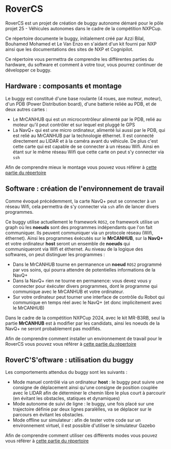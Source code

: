 # RoverCS

RoverCS est un projet de création de buggy autonome démaré pour le pôle projet 25 - Véhicules autonomes dans le cadre de la compétition NXPCup.

Ce répertoire documente le buggy, initialement créé par Azzi Bilal, Bouhamed Mohamed et Le Van Enzo en s'aidant d'un kit fourni par NXP ainsi que les documentations des sites de NXP et Cognipilot.

Ce répertoire vous permettra de comprendre les différentes parties du hardware, du software et comment à votre tour, vous pourrez continuer de développer ce buggy.

## Hardware : composants et montage

Le buggy est constitué d'une base roulante (4 roues, axe moteur, moteur), d'un PDB (Power Distribution board), d'une batterie reliée au PDB, et de deux autres cartes :

- Le MrCANHUB qui est un microcontrôleur alimenté par le PDB, relié au moteur qu'il peut contrôler et sur lequel est pluggé le GPS
- La NavQ+ qui est une micro ordinateur, alimenté lui aussi par le PDB, qui est relié au MrCANHUB par la technologie éthernet. Il est connecté directement au LIDAR et à la caméra avant du véhicule. De plus c'est cette carte qui est capable de se connecter à un réseau Wifi. Ainsi en étant sur le même réseau Wifi que cette carte on peut s'y connecter via `ssh`

Afin de comprendre mieux le montage vous pouvez vous référer à [cette partie du répertoire](hardware/README.md)

## Software : création de l'environnement de travail

Comme évoqué précédemment, la carte NavQ+ peut se connecter à un réseau Wifi, cela permettra de s'y connecter via `ssh` afin de lancer divers programmes.

Ce buggy utilise actuellement le framework `ROS2`, ce framework utilise un graph où les **noeuds** sont des programmes indépendants que l'on fait communiquer. Ils peuvent communiquer via un protocole réseau (Wifi, éthernet). Ainsi les programmes éxécutés sur le **MrCANHUB**, sur la **NavQ+** et votre ordinateur **host** seront un ensemble de **noeuds** qui communiqueront via Wifi et éthernet. Au niveau de la logique des softwares, on peut distinguer les programmes :

- Dans le MrCANHUB tourne en permanence un **noeud** `ROS2` programmé par vos soins, qui pourra attendre de potentielles informations de la NavQ+
- Dans la NavQ+ rien ne tourne en permanence: vous devez vous y connecter pour éxécuter divers programmes, dont le programme qui communique avec le MrCANHUB et votre ordinateur.
- Sur votre ordinateur peut tourner une interface de contrôle du Robot qui communique en temps réel avec le NavQ+ (et donc implicitement avec le MrCANHUB)

Dans le cadre de la compétition NXPCup 2024, avec le kit MR-B3RB, seul la partie **MrCANHUB** est à modifier par les candidats, ainsi les noeuds de la NavQ+ ne seront probablement pas modifiés.

Afin de comprendre comment installer un environnement de travail pour le RoverCS vous pouvez vous référer à [cette partie du répertoire](software/README.md)

## RoverC'S'oftware : utilisation du buggy

Les comportements attendus du buggy sont les suivants :

- Mode manuel contrôlé via un ordinateur **host** : le buggy peut suivre une consigne de déplacement ainsi qu'une consigne de position couplée avec le LIDAR afin de déterminer le chemin libre le plus court à parcourir (en évitant les obstacles, statiques et dynamiques)
- Mode autonome de suivi de ligne : le buggy, une fois placé sur une trajectoire définie par deux lignes paralèlles, va se déplacer sur le parcours en évitant les obstacles.
- Mode offline sur simulateur : afin de tester votre code sur un environnement virtuel, il est possible d'utiliser le simulateur Gazebo

Afin de comprendre comment utiliser ces différents modes vous pouvez vous référer à [cette](software/README.md)[ ](usage/README.md)[partie du répertoire](software/README.md)